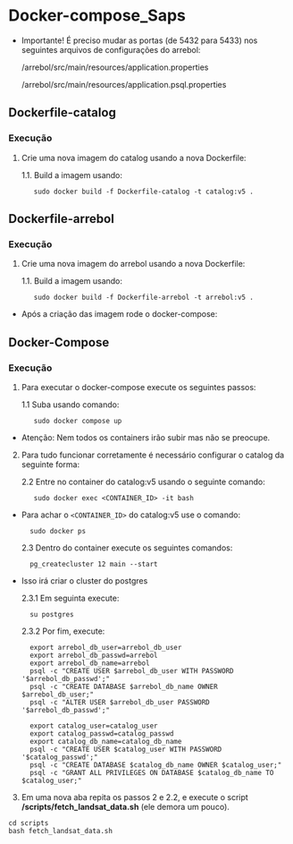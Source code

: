 # Docker-compose_Saps

* Importante! É preciso mudar as portas (de 5432 para 5433) nos seguintes arquivos de configurações do arrebol:


  /arrebol/src/main/resources/application.properties

  /arrebol/src/main/resources/application.psql.properties


## Dockerfile-catalog
### Execução
1. Crie uma nova imagem do catalog usando a nova Dockerfile:

      1.1. Build a imagem usando:


          sudo docker build -f Dockerfile-catalog -t catalog:v5 .
     
## Dockerfile-arrebol
### Execução
1. Crie uma nova imagem do arrebol usando a nova Dockerfile:

      1.1. Build a imagem usando:

          sudo docker build -f Dockerfile-arrebol -t arrebol:v5 .

* Após a criação das imagem rode o docker-compose:

## Docker-Compose
### Execução
1. Para executar o docker-compose execute os seguintes passos:

      1.1 Suba usando comando:
    
    
          sudo docker compose up
   
* Atenção: Nem todos os containers irão subir mas não se preocupe.


2. Para tudo funcionar corretamente é necessário configurar o catalog da seguinte forma:

      2.2 Entre no container do catalog:v5 usando o seguinte comando:
 
 
          sudo docker exec <CONTAINER_ID> -it bash
  
  * Para achar o ``` <CONTAINER_ID> ``` do catalog:v5 use o comando: 
          
          
          sudo docker ps
    
    
      2.3 Dentro do container execute os seguintes comandos:
 
 
          pg_createcluster 12 main --start
          
  * Isso irá criar o cluster do postgres
     
     
     
      2.3.1 Em seguinta execute:
     
     
          su postgres
           
           
           
      2.3.2 Por fim, execute:
           
           
          export arrebol_db_user=arrebol_db_user
          export arrebol_db_passwd=arrebol
          export arrebol_db_name=arrebol
          psql -c "CREATE USER $arrebol_db_user WITH PASSWORD '$arrebol_db_passwd';"
          psql -c "CREATE DATABASE $arrebol_db_name OWNER $arrebol_db_user;"
          psql -c "ALTER USER $arrebol_db_user PASSWORD '$arrebol_db_passwd';"

          export catalog_user=catalog_user
          export catalog_passwd=catalog_passwd
          export catalog_db_name=catalog_db_name
          psql -c "CREATE USER $catalog_user WITH PASSWORD '$catalog_passwd';"
          psql -c "CREATE DATABASE $catalog_db_name OWNER $catalog_user;"
          psql -c "GRANT ALL PRIVILEGES ON DATABASE $catalog_db_name TO $catalog_user;"
          
3. Em uma nova aba repita os passos 2 e 2.2, e execute o script **/scripts/fetch_landsat_data.sh** (ele demora um pouco).
 
 
 ```
 cd scripts
 bash fetch_landsat_data.sh
 ```

